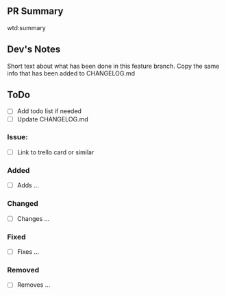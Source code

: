 ## PR Summary
wtd:summary

## Dev's Notes
Short text about what has been done in this feature branch. Copy the same info that has been added to CHANGELOG.md

## ToDo
- [ ] Add todo list if needed
- [ ] Update CHANGELOG.md

### Issue:
- [ ] Link to trello card or similar

### Added
- [ ] Adds ...

### Changed
- [ ] Changes ...

### Fixed
- [ ] Fixes ...

### Removed
- [ ] Removes ...
